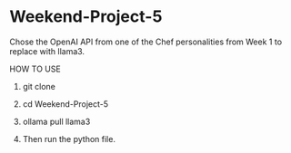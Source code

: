 # Weekend-Project-5

Chose the OpenAI API from one of the Chef personalities from Week 1 to replace with llama3.

HOW TO USE

1. git clone

2. cd Weekend-Project-5

3. ollama pull llama3

4. Then run the python file.
